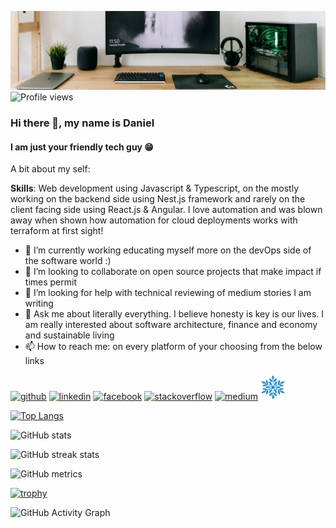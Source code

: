 ![simple clean pc desktop setup](./pc_setup.jpg)
![Profile views](https://gpvc.arturio.dev/danielglazer)  
### Hi there 👋, my name is Daniel
#### I am just your friendly tech guy :grin:

A bit about my self:

**Skills**: Web development using Javascript & Typescript, on the mostly working on the backend side using Nest.js framework and rarely on the client facing side using React.js & Angular. I love automation and was blown away when shown how automation for cloud deployments works with terraform at first sight!

- 🔭 I’m currently working educating myself more on the devOps side of the software world :) 
- 👯 I’m looking to collaborate on open source projects that make impact if times permit 
- 🤔 I’m looking for help with technical reviewing of medium stories I am writing 
- 💬 Ask me about literally everything. I believe honesty is key is our lives. I am really interested about software architecture, finance and economy and sustainable living   
- 📫 How to reach me: on every platform of your choosing from the below links

<!-- contact options / clickable icons -->
[<img src='https://cdn.jsdelivr.net/npm/simple-icons@3.0.1/icons/github.svg' alt='github' height='40'>](https://github.com/danielglazer)  [<img src='https://cdn.jsdelivr.net/npm/simple-icons@3.0.1/icons/linkedin.svg' alt='linkedin' height='40'>](https://www.linkedin.com/in/https://www.linkedin.com/in/glazer-daniel//)  [<img src='https://cdn.jsdelivr.net/npm/simple-icons@3.0.1/icons/facebook.svg' alt='facebook' height='40'>](https://www.facebook.com/https://www.facebook.com/profile.php?id=100010483849208)  [<img src='https://cdn.jsdelivr.net/npm/simple-icons@3.0.1/icons/stackoverflow.svg' alt='stackoverflow' height='40'>](https://stackoverflow.com/users/https://stackoverflow.com/users/7704441/daniel-glazer)  [<img src='https://cdn.jsdelivr.net/npm/simple-icons@3.0.1/icons/medium.svg' alt='medium' height='40'>](https://medium.com/@danielglazer)  [<img src='https://raw.githubusercontent.com/acervenky/animated-github-badges/master/assets/acbadge.gif' height='40' alt='Arctic Code Vault Contributor'>](https://archiveprogram.github.com/)


[![Top Langs](https://github-readme-stats.vercel.app/api/top-langs/?username=danielglazer)](https://github.com/anuraghazra/github-readme-stats)

![GitHub stats](https://github-readme-stats.vercel.app/api?username=danielglazer&show_icons=true&count_private=true)  

![GitHub streak stats](https://github-readme-streak-stats.herokuapp.com/?user=danielglazer)  

![GitHub metrics](https://metrics.lecoq.io/danielglazer)  

[![trophy](https://github-profile-trophy.vercel.app/?username=danielglazer)](https://github.com/ryo-ma/github-profile-trophy)

![GitHub Activity Graph](https://activity-graph.herokuapp.com/graph?username=danielglazer)  


